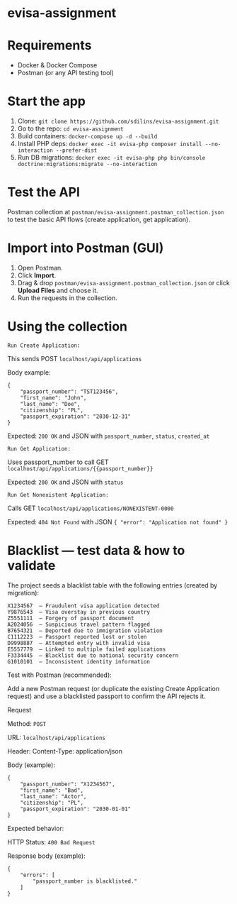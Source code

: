 # evisa-assignment

# Requirements
- Docker & Docker Compose
- Postman (or any API testing tool)

# Start the app
1. Clone: `git clone https://github.com/sdilins/evisa-assignment.git`
2. Go to the repo: `cd evisa-assignment`
3. Build containers: `docker-compose up -d --build`
4. Install PHP deps: `docker exec -it evisa-php composer install --no-interaction --prefer-dist`
5. Run DB migrations: `docker exec -it evisa-php php bin/console doctrine:migrations:migrate --no-interaction`

# Test the API

Postman collection at `postman/evisa-assignment.postman_collection.json` to test the basic API flows (create application, get application).

# Import into Postman (GUI)

1. Open Postman.
2. Click **Import**.
3. Drag & drop `postman/evisa-assignment.postman_collection.json` or click **Upload Files** and choose it.
4. Run the requests in the collection.

# Using the collection

    Run Create Application:

This sends POST `localhost/api/applications`

Body example:

    {
        "passport_number": "TST123456",
        "first_name": "John",
        "last_name": "Doe",
        "citizenship": "PL",
        "passport_expiration": "2030-12-31"
    }

Expected: `200 OK` and JSON with `passport_number`, `status`, `created_at`

    Run Get Application:

Uses passport_number to call GET `localhost/api/applications/{{passport_number}}`

Expected: `200 OK` and JSON with `status`

    Run Get Nonexistent Application:

Calls GET `localhost/api/applications/NONEXISTENT-0000`

Expected: `404 Not Found` with JSON `{ "error": "Application not found" }`

# Blacklist — test data & how to validate

The project seeds a blacklist table with the following entries (created by migration):

    X1234567  — Fraudulent visa application detected
    Y9876543  — Visa overstay in previous country
    Z5551111  — Forgery of passport document
    A2024056  — Suspicious travel pattern flagged
    B7654321  — Deported due to immigration violation
    C1112223  — Passport reported lost or stolen
    D9998887  — Attempted entry with invalid visa
    E5557779  — Linked to multiple failed applications
    F3334445  — Blacklist due to national security concern
    G1010101  — Inconsistent identity information

Test with Postman (recommended):

Add a new Postman request (or duplicate the existing Create Application request) and use a blacklisted passport to confirm the API rejects it.

Request

Method: `POST`

URL: `localhost/api/applications`

Header: Content-Type: application/json

Body (example):

    {
        "passport_number": "X1234567",
        "first_name": "Bad",
        "last_name": "Actor",
        "citizenship": "PL",
        "passport_expiration": "2030-01-01"
    }

Expected behavior: 

HTTP Status: `400 Bad Request`

Response body (example):

    {
        "errors": [
            "passport_number is blacklisted."
        ]
    }